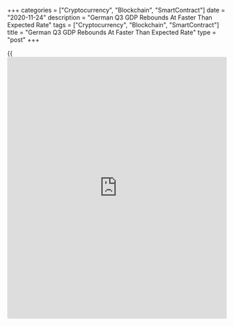 +++
categories = ["Cryptocurrency", "Blockchain", "SmartContract"]
date = "2020-11-24"
description = "German Q3 GDP Rebounds At Faster Than Expected Rate"
tags = ["Cryptocurrency", "Blockchain", "SmartContract"]
title = "German Q3 GDP Rebounds At Faster Than Expected Rate"
type = "post"
+++

{{<iframe id="large-banner" src="https://www.bounty.group/#slide=6.0" width="100%" height="600" scrolling="no" style="border: 0px solid rgb(216, 221, 230); border-radius: 3px;">}}

Following the relaxation of Covid-19 restrictions, the German
[economy][1] rebounded at a faster than expected pace in the third
quarter, offsetting a large part of the massive contraction in the
second quarter, revised data from Destatis revealed on Tuesday.

Gross domestic product grew 8.5 percent sequentially in the third
quarter, reversing the 9.8 percent decline in the second quarter caused
by the [coronavirus][2] pandemic.

The third quarter GDP rate was revised up from 8.2 percent estimated on
October 30.

While the slump in the second quarter was less severe than in most other
eurozone countries, the rebound in the third quarter was also less
pronounced, Carsten Brzeski, an ING economist said.

With an extension and tightening of the second lockdown looming, a
double-dip is in the making, the economist added.

On a yearly basis, [calendar](https://www.fintechee.com/web-trader/)-adjusted GDP was 4 percent lower than in the
same period last year, but slower than the 11.3 percent contraction
posted in the second quarter.

The statistical office revised the third quarter GDP from -4.3 percent.

Price-adjusted GDP dropped 3.9 percent versus -11.3 percent in the
second quarter and -4.1 percent fall initially estimated for the third
quarter.

The expenditure-side breakdown of GDP showed that household spending,
investment and exports underpinned the robust recovery.

Household spending advanced 10.8 percent from the previous quarter,
reversing an 11.1 percent fall in the second quarter. Meanwhile,
government spending growth slowed to 0.8 percent from 2.2 percent.

Gross fixed capital formation gained 3.6 percent, in contrast to a 6.6
percent decrease in the prior quarter.

Exports surged 18.1 percent after declining 20.5 percent in the
preceding period. At the same time, imports were up 9.1 percent,
following a 15.9 percent drop in the prior quarter.

For comments and feedback [contact](https://www.playgroundfx.com/contact/): editorial@rtt[news](https://www.letsplayfx.com/blog/forex-news-website/).com

[Economic News][1]

 **What parts of the world are seeing the best (and worst) economic
performances lately? Click[here][3] to check out our [Econ Scorecard][3]
and find out! See up-to-the-moment [ranking](https://www.playgroundfx.com/blog/crypto-exchange-ranking/)s for the best and worst
performers in [GDP][4], [unemployment rate][5], [inflation][6] and much
more.**

   1. www.rtt[news](https://www.letsplayfx.com/blog/forex-news-website/).com/Content/EconomicNews.aspx
   2. www.rtt[news](https://www.letsplayfx.com/blog/forex-news-website/).com/list/coronavirus.aspx
   3. www.rtt[news](https://www.letsplayfx.com/blog/forex-news-website/).com/economic-scorecard/world-rank/PPI/highest-performance.aspx
   4. www.rtt[news](https://www.letsplayfx.com/blog/forex-news-website/).com/economic-scorecard/world-rank/GDP/highest-performance.aspx
   5. www.rtt[news](https://www.letsplayfx.com/blog/forex-news-website/).com/economic-scorecard/world-rank/unemployment-rate/lowest-performance.aspx
   6. www.rtt[news](https://www.letsplayfx.com/blog/forex-news-website/).com/economic-scorecard/world-rank/CPI/highest-performance.aspx